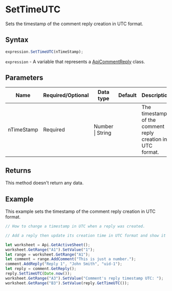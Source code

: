 # SetTimeUTC

Sets the timestamp of the comment reply creation in UTC format.

## Syntax

```javascript
expression.SetTimeUTC(nTimeStamp);
```

`expression` - A variable that represents a [ApiCommentReply](../ApiCommentReply.md) class.

## Parameters

| **Name** | **Required/Optional** | **Data type** | **Default** | **Description** |
| ------------- | ------------- | ------------- | ------------- | ------------- |
| nTimeStamp | Required | Number \| String |  | The timestamp of the comment reply creation in UTC format. |

## Returns

This method doesn't return any data.

## Example

This example sets the timestamp of the comment reply creation in UTC format.

```javascript editor-xlsx
// How to change a timestamp in UTC when a reply was created.

// Add a reply then update its creation time in UTC format and show it in the worksheet.

let worksheet = Api.GetActiveSheet();
worksheet.GetRange("A1").SetValue("1");
let range = worksheet.GetRange("A1");
let comment = range.AddComment("This is just a number.");
comment.AddReply("Reply 1", "John Smith", "uid-1");
let reply = comment.GetReply();
reply.SetTimeUTC(Date.now());
worksheet.GetRange("A3").SetValue("Comment's reply timestamp UTC: ");
worksheet.GetRange("B3").SetValue(reply.GetTimeUTC());
```
